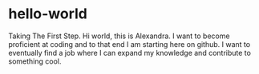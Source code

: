 # hello-world
Taking The First Step.
Hi world, this is Alexandra. 
I want to become proficient at coding and to that end I am starting here on github.
I want to eventually find a job where I can expand my knowledge and contribute to something cool.
